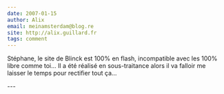 ```yaml
---
date: 2007-01-15
author: Alix
email: meinamsterdam@blog.re
site: http://alix.guillard.fr
tags: comment
---
```


<p>Stéphane, le site de Blinck est 100% en flash, incompatible avec les 100% libre comme toi... Il a été réalisé en sous-traitance alors il va falloir me laisser le temps pour rectifier tout ça...</p>
---
